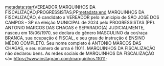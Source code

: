 <metadata:start>VEREADOR;MARQUINHOS DA FISCALIZAÇÃO;PROGRESSISTAS;PP<metadata:end>
MARQUINHOS DA FISCALIZAÇÃO, é candidato a VEREADOR pelo município de SÃO JOSÉ DOS CAMPOS - SP na eleição MUNICIPAL de 2024 pelo PROGRESSISTAS (PP). ANTONIO MARCOS DAS CHAGAS é SEPARADO(A) JUDICIALMENTE, nasceu em 18/06/1970, se declara do gênero MASCULINO da cor/raça BRANCA, sua ocupação é FISCAL, e seu grau de instrução é ENSINO MÉDIO COMPLETO. Seu nome completo é ANTONIO MARCOS DAS CHAGAS, e seu número de urna é 11011.
MARQUINHOS DA FISCALIZAÇÃO não declarou bens.
As redes sociais de MARQUINHOS DA FISCALIZAÇÃO são:https://www.instagram.com/marquinhos.11011;